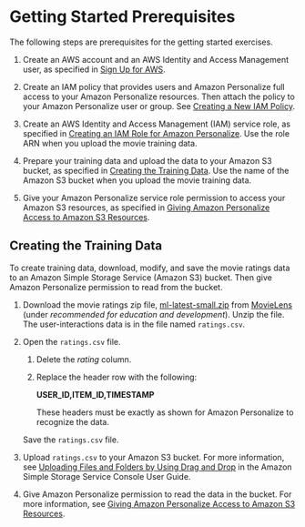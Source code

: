 # Getting Started Prerequisites<a name="gs-prerequisites"></a>

The following steps are prerequisites for the getting started exercises\.

1. Create an AWS account and an AWS Identity and Access Management user, as specified in [Sign Up for AWS](setup.md#aws-personalize-set-up-aws-account)\. 

1. Create an IAM policy that provides users and Amazon Personalize full access to your Amazon Personalize resources\. Then attach the policy to your Amazon Personalize user or group\. See [Creating a New IAM Policy](aws-personalize-set-up-permissions.md#set-up-required-permissions)\. 

1. Create an AWS Identity and Access Management \(IAM\) service role, as specified in [Creating an IAM Role for Amazon Personalize](aws-personalize-set-up-permissions.md#set-up-create-role-with-permissions)\. Use the role ARN when you upload the movie training data\. 

1. Prepare your training data and upload the data to your Amazon S3 bucket, as specified in [Creating the Training Data](#gs-upload-to-bucket)\. Use the name of the Amazon S3 bucket when you upload the movie training data\. 

1.  Give your Amazon Personalize service role permission to access your Amazon S3 resources, as specified in [Giving Amazon Personalize Access to Amazon S3 Resources](data-prep-upload-s3.md#granting-personalize-s3-access)\. 

## Creating the Training Data<a name="gs-upload-to-bucket"></a>

To create training data, download, modify, and save the movie ratings data to an Amazon Simple Storage Service \(Amazon S3\) bucket\. Then give Amazon Personalize permission to read from the bucket\.

1. Download the movie ratings zip file, [ml\-latest\-small\.zip](http://files.grouplens.org/datasets/movielens/ml-latest-small.zip) from [MovieLens](https://grouplens.org/datasets/movielens) \(under *recommended for education and development*\)\. Unzip the file\. The user\-interactions data is in the file named `ratings.csv`\.

1. Open the `ratings.csv` file\.

   1. Delete the *rating* column\.

   1. Replace the header row with the following:

      **USER\_ID,ITEM\_ID,TIMESTAMP**

      These headers must be exactly as shown for Amazon Personalize to recognize the data\.

   Save the `ratings.csv` file\.

1. Upload `ratings.csv` to your Amazon S3 bucket\. For more information, see [Uploading Files and Folders by Using Drag and Drop](https://docs.aws.amazon.com/AmazonS3/latest/user-guide/upload-objects.html) in the Amazon Simple Storage Service Console User Guide\.

1. Give Amazon Personalize permission to read the data in the bucket\. For more information, see [Giving Amazon Personalize Access to Amazon S3 Resources](data-prep-upload-s3.md#granting-personalize-s3-access)\.